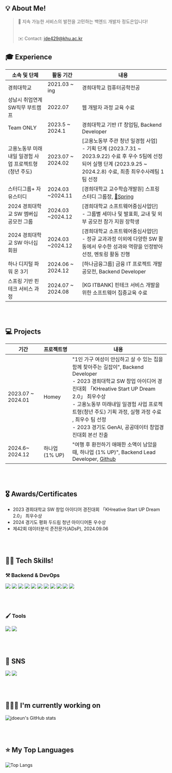 <h2>💡 About Me!  </h2>

> 💙 지속 가능한 서비스의 발전을 고민하는 백엔드 개발자 정도은입니다!  
> <br>  
> ✉️ Contact: jde429@khu.ac.kr



<h2>🎓 Experience</h2>

| 소속 및 단체          | 활동 기간         | 내용                                                                                           |
| --------------------- | ----------------- | ---------------------------------------------------------------------------------------------- |
| 경희대학교             | 2021.03 ~ ing     | 경희대학교 컴퓨터공학전공                                                                  |
| 성남시 취업연계 SW직무 부트캠프   | 2022.07 | 웹 개발자 과정 교육 수료
| Team ONLY   | 2023.5 ~ 2024.1 | 경희대학교 기반 IT 창업팀, Backend Developer    |
| 고용노동부 미래내일 일경험 사업 프로젝트형(청년 주도)   | 2023.07 ~ 2024.02 | [고용노동부 주관 청년 일경험 사업] <br> - 기획 단계 (2023.7.31 ~ 2023.9.22) 수료 후 우수 5팀에 선정되어 실행 단계 (2023.9.25 ~ 2024.2.8) 수료, 최종 최우수사례팀 1팀 선정 |
| 스터디그룹+ 자유스터디  | 2024.03 ~2024.11 | [경희대학교 교수학습개발원] 스프링 스터디 그룹장, <a href="https://jdoeun.notion.site/Spring-47909494ff7e44f0bd1a24b1b9456f8f?pvs=4">🌿Spring</a>   |
| 2024 경희대학교 SW 멤버십 공모전 그룹          | 2024.03 ~2024.12 | [경희대학교 소프트웨어중심사업단] <br> - 그룹별 세미나 및 발표회, 교내 및 외부 공모전 참가 지원 장학생 |
| 2024 경희대학교 SW 아너십 회원          | 2024.03 ~2024.12 | [경희대학교 소프트웨어중심사업단] <br> - 정규 교과과정 이외에 다양한 SW 활동에서 우수한 성과와 역량을 인정받아 선정, 멘토링 활동 진행 |
| 하나 디지털 파워 온 3기          | 2024.06 ~ 2024.12 | [하나금융그룹] 금융 IT 프로젝트 개발 공모전, Backend Developer |
| 스프링 기반 핀테크 서비스 과정        | 2024.07 ~ 2024.08 | [KG ITBANK] 핀테크 서비스 개발을 위한 소프트웨어 집중교육 수료 |

<br><br>

<h2>💻 Projects</h3>

| 기간              | 프로젝트명            | 내용          |
| ----------------- | --------------------- | ------------- |
| 2023.07 ~ 2024.01 | Homey          | "1인 가구 여성이 안심하고 살 수 있는 집을 함께 찾아주는 길잡이", Backend Developer <br> - 2023 경희대학교 SW 창업 아이디어 경진대회 「KHreative Start UP Dream 2.0」 최우수상 <br> - 고용노동부 미래내일 일경험 사업 프로젝트형(청년 주도) 기획 과정, 실행 과정 수료 , 최우수 팀 선정 <br> - 2023 경기도 GenAI, 공공데이터 창업경진대회 본선 진출|
| 2024.6~ 2024.12        | 하나업 (1% UP)          | "여행 후 환전하기 애매한 소액이 남았을 때, 하나업 (1% UP)", Backend Lead Developer, <a href="https://github.com/jdoeun/hanaUp_backend">Github</a>|

<br><br>

<h2>🎖️ Awards/Certificates</h2>

- 2023 경희대학교 SW 창업 아이디어 경진대회 「KHreative Start UP Dream 2.0」 최우수상
  <br/>
- 2024 경기도 평화 두드림 청년 아이디어톤 우수상
  <br/>
- 제42회 데이터분석 준전문가(ADsP), 2024.09.06
  <br/>

<br><br>

<h2>👨‍💻 Tech Skills!  </h2>
<h3>⚒ Backend & DevOps</h3>
<div>
<img src ="https://img.shields.io/badge/Python-blue.svg?&style=for-the-badge&logo=Python&logoColor=white"/> 
<img src ="https://img.shields.io/badge/java-%23ED8B00.svg?style=for-the-badge&logo=openjdk&logoColor=white"/> 
<img src="https://img.shields.io/badge/mysql-4479A1?style=for-the-badge&logo=mysql&logoColor=white"> 
<img src="https://img.shields.io/badge/awsec2-232F3E?style=for-the-badge&logo=amazonec2&logoColor=white"> 
<img src="https://img.shields.io/badge/gradle-02303A?style=for-the-badge&logo=gradle&logoColor=white"> 
<img src="https://img.shields.io/badge/nginx-%23009639.svg?style=for-the-badge&logo=nginx&logoColor=white"> 
<img src="https://img.shields.io/badge/github%20actions-%232671E5.svg?style=for-the-badge&logo=githubactions&logoColor=white"> 
<img src="https://img.shields.io/badge/docker-2496ED?style=for-the-badge&logo=docker&logoColor=white"> 
<img src="https://img.shields.io/badge/redis-DC382D?style=for-the-badge&logo=redis&logoColor=white"> 
<img src="https://img.shields.io/badge/awss3-569A31?style=for-the-badge&logo=amazons3&logoColor=white"> 
<img src="https://img.shields.io/badge/awsrds-527FFF?style=for-the-badge&logo=amazonrds&logoColor=white">
</div>

<br><br>

<h3> 🖌️ Tools </h3> 
<div>
<img src="https://img.shields.io/badge/IntelliJ IDEA-2C2255?style=for-the-badge&logo=IntelliJ IDEA&logoColor=white" />
<img src="https://img.shields.io/badge/PyCharm-1a1a1a.svg?&style=for-the-badge&logo=PyCharm&logoColor=white" />

</div>

<br><br>

<h2>📝 SNS </h2>
<div>
<a href="https://jdoeun.com/"><img src ="https://img.shields.io/badge/Notion-F1C40F.svg?&style=for-the-badge&logo=Notion&logoColor=white" /></a>
<a href="https://github.com/jdoeun"><img src ="https://img.shields.io/badge/Github-181717.svg?&style=for-the-badge&logo=GitHub&logoColor=white"/></a>
</div>

<br><br>

<h2>👩🏻‍💻 I'm currently working on</h2>

![jdoeun's GitHub stats](https://github-readme-stats.vercel.app/api?username=jdoeun&theme=dracula)

<br><br>

<h2>⭐️ My Top Languages</h2>

![Top Langs](https://github-readme-stats.vercel.app/api/top-langs/?username=jdoeun&layout=compact&theme=dracula)

